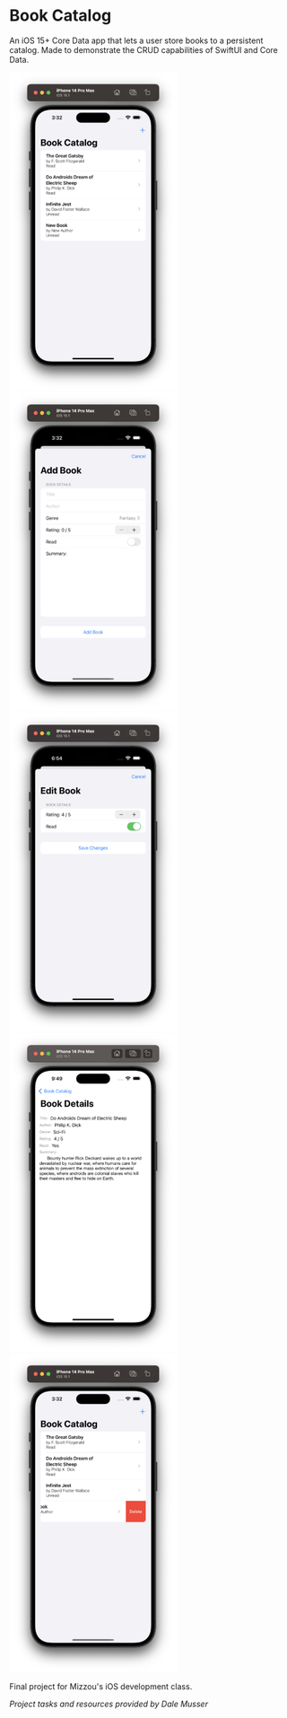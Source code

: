 # Book Catalog
An iOS 15+ Core Data app that lets a user store books to a persistent catalog. Made to demonstrate the CRUD capabilities of SwiftUI and Core Data.

![alt text](Screenshots/mainView.png "Overview") ![alt text](Screenshots/addBook.png "Add Books") ![alt text](Screenshots/editBook.png "Edit Books") ![alt text](Screenshots/bookDetails.png "Book Details") ![alt text](Screenshots/deleteItems.png "Delete Books")

Final project for Mizzou's iOS development class.

*Project tasks and resources provided by Dale Musser*
